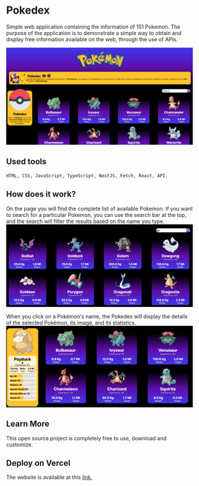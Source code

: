 # Pokedex

Simple web application containing the information of 151 Pokemon. The purpose of the application is to demonstrate a simple way to obtain and display free information available on the web, through the use of APIs.

![pokedex](public/assets/Cap1.png)

## Used tools

```bash
HTML, CSS, JavaScript, TypeScript, NextJS, Fetch, React, API.
```

## How does it work?

On the page you will find the complete list of available Pokemon. If you want to search for a particular Pokemon, you can use the search bar at the top, and the search will filter the results based on the name you type.
![pokedex](public/assets/Cap3.png)

When you click on a Pokémon's name, the Pokedex will display the details of the selected Pokémon, its image, and its statistics.
![pokedex](public/assets/Cap2.png)

## Learn More

This open source project is completely free to use, download and customize.

## Deploy on Vercel

The website is available at this [link.](https://pokedex-kt0s464md-yohanmayorgas-projects.vercel.app/)
